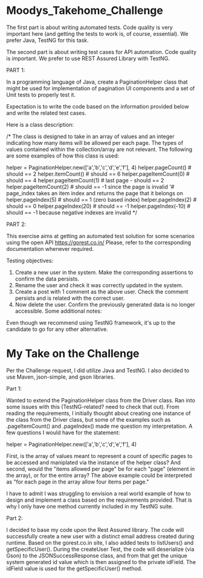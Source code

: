 # Moodys_Takehome_Challenge

The first part is about writing automated tests. Code quality is very important here (and getting the tests to work is, of course, essential). We prefer Java, TestNG for this task.

The second part is about writing test cases for API automation. Code quality is important. We prefer to use REST Assured Library with TestNG.

PART 1:

In a programming language of Java, create a PaginationHelper class that might be used for
implementation of pagination UI components and a set of Unit tests to properly test it.

Expectation is to write the code based on the information provided below and write the related test cases.

Here is a class description:

/*
The class is designed to take in an array of values and an integer indicating how many items will be allowed per each page. The types of values contained within the collection/array are not relevant.
The following are some examples of how this class is used:

helper = PaginationHelper.new(['a','b','c','d','e','f'], 4)
helper.pageCount() # should == 2
helper.itemCount() # should == 6
helper.pageItemCount(0) # should == 4
helper.pageItemCount(1) # last page - should == 2
helper.pageItemCount(2) # should == -1 since the page is invalid
'# page_index takes an item index and returns the page that it belongs on
helper.pageIndex(5) # should == 1 (zero based index)
helper.pageIndex(2) # should == 0
helper.pageIndex(20) # should == -1
helper.pageIndex(-10) # should == -1 because negative indexes are invalid
*/

PART 2:

This exercise aims at getting an automated test solution for some scenarios using the open API https://gorest.co.in/
Please, refer to the corresponding documentation whenever required.

Testing objectives:
1. Create a new user in the system. Make the corresponding assertions to confirm the data persists. 
2. Rename the user and check it was correctly updated in the system. 
3. Create a post with 1 comment as the above user. Check the comment persists and is related with the correct user. 
4. Now delete the user. Confirm the previously generated data is no longer accessible. Some additional notes:
   
Even though we recommend using TestNG framework, it's up to the candidate to go for any other alternative.

# My Take on the Challenge

Per the Challenge request, I did utilize Java and TestNG. I also decided to use Maven, json-simple, and gson libraries.

Part 1:

Wanted to extend the PaginationHelper class from the Driver class. Ran into some issues with this (TestNG-related? need to check that out). From reading the requirements, I initially thought about creating one instance of the class from the Driver class, but some of the examples such as .pageItemCount() and .pageIndex() made me question my interpretation. A few questions I would have for the statement:

helper = PaginationHelper.new(['a','b','c','d','e','f'], 4)

First, is the array of values meant to represent a count of specific pages to be accessed and maniplated via the instance of the helper class? And second, would the "items allowed per page" be for each "page" (element in the array), or for the entire array? The above example could be interpreted as "for each page in the array allow four items per page."

I have to admit I was struggling to envision a real world example of how to design and implement a class based on the requirements provided. That is why I only have one method currently included in my TestNG suite.


Part 2:

I decided to base my code upon the Rest Assured library. The code will successfully create a new user with a distinct email address created during runtime. Based on the gorest.co.in site, I also added tests to listUsers() and getSpecificUser(). During the createUser Test, the code will deserialize (via Gson) to the JSONSuccessResponse class, and from that get the unique system generated id value which is then assigned to the private idField. The idField value is used for the getSpecificUser() method.